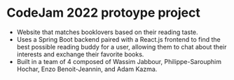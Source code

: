 # CodeJam 2022 protoype project
* Website that matches booklovers based on their reading taste. <br>
* Uses a Spring Boot backend paired with a React.js frontend to find the best possible reading buddy for a user, allowing them to chat about their interests and exchange their favorite books. <br>
* Built in a team of 4 composed of Wassim Jabbour, Philippe-Sarouphim Hochar, Enzo Benoit-Jeannin, and Adam Kazma. <br>
